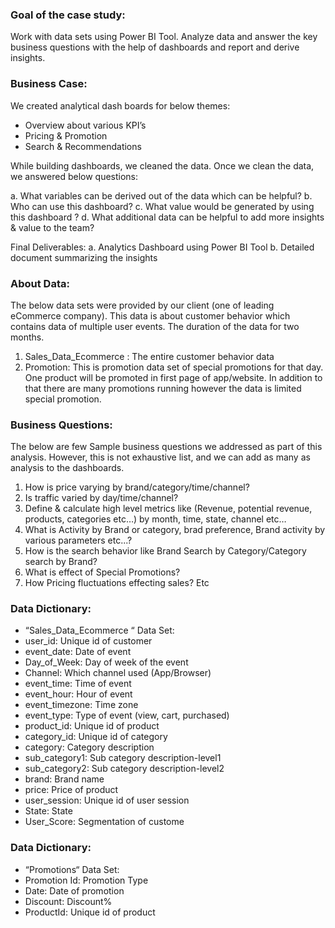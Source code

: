 ### Goal of the case study:

Work with data sets using Power BI Tool. Analyze data and answer the key business questions with the help of dashboards and report 
and derive insights. 

### Business Case:
We created analytical dash boards for below themes:
- Overview about various KPI’s
- Pricing & Promotion
- Search & Recommendations 

While building dashboards, we cleaned the data. Once we clean the data, we answered below questions:

a. What variables can be derived out of the data which can be helpful?
b. Who can use this dashboard?
c. What value would be generated by using this dashboard ?
d. What additional data can be helpful to add more insights & value to the team?

Final Deliverables:
a. Analytics Dashboard using Power BI Tool
b. Detailed document summarizing the insights 

### About Data:
The below data sets were provided by our client (one of leading eCommerce company). This data is about customer behavior which contains data of 
multiple user events. The duration of the data for two months.
1. Sales_Data_Ecommerce : The entire customer behavior data 
2. Promotion: This is promotion data set of special promotions for that day. One product will be promoted in first page of app/website. In addition to that 
there are many promotions running however the data is limited special promotion.

### Business Questions:

The below are few Sample business questions we addressed as part of this analysis. However, this is not exhaustive list, and we can add as many as analysis 
to the dashboards.
1. How is price varying by brand/category/time/channel?
2. Is traffic varied by day/time/channel?
3. Define & calculate high level metrics like (Revenue, potential revenue, products, categories etc…) by month, time, state, channel etc…
4. What is Activity by Brand or category, brad preference, Brand activity by various parameters etc...?
5. How is the search behavior like Brand Search by Category/Category search by Brand?
6. What is effect of Special Promotions?
7. How Pricing fluctuations effecting sales?
Etc


### Data Dictionary:
- “Sales_Data_Ecommerce “ Data Set:
- user_id: Unique id of customer
- event_date: Date of event
- Day_of_Week: Day of week of the event
- Channel: Which channel used (App/Browser)
- event_time: Time of event
- event_hour: Hour of event
- event_timezone: Time zone
- event_type: Type of event (view, cart, purchased)
- product_id: Unique id of product
- category_id: Unique id of category
- category: Category description
- sub_category1: Sub category description-level1
- sub_category2: Sub category description-level2
- brand: Brand name
- price: Price of product
- user_session: Unique id of user session
- State: State
- User_Score: Segmentation of custome

### Data Dictionary:
- “Promotions“ Data Set:
- Promotion Id: Promotion Type
- Date: Date of promotion
- Discount: Discount%
- ProductId: Unique id of product
